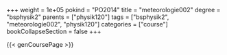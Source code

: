 +++
weight = 1e+05
pokind = "PO2014"
title = "meteorologie002"
degree = "bsphysik2"
parents = ["physik120"]
tags = ["bsphysik2", "meteorologie002", "physik120"]
categories = ["course"]
bookCollapseSection = false
+++

{{< genCoursePage >}}
